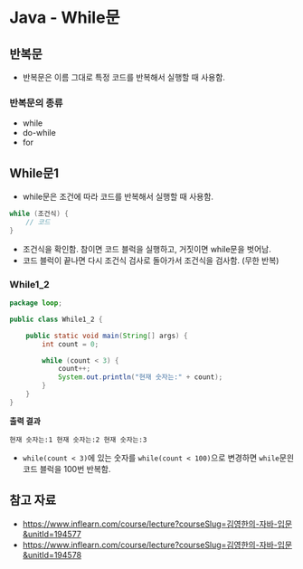 # Java - While문

## 반복문

- 반복문은 이름 그대로 특정 코드를 반복해서 실행할 때 사용함.

### 반복문의 종류

- while
- do-while
- for

## While문1

- while문은 조건에 따라 코드를 반복해서 실행할 때 사용함.

```java
while (조건식) {
    // 코드
}
```

- 조건식을 확인함. 참이면 코드 블럭을 실행하고, 거짓이면 while문을 벗어남.
- 코드 블럭이 끝나면 다시 조건식 검사로 돌아가서 조건식을 검사함. (무한 반복)

### While1_2

```java
package loop;

public class While1_2 {

    public static void main(String[] args) {
        int count = 0;

        while (count < 3) {
            count++;
            System.out.println("현재 숫자는:" + count);
        }
    }
}
```

**출력 결과**

```
현재 숫자는:1 현재 숫자는:2 현재 숫자는:3
```

- `while(count < 3)`에 있는 숫자를 `while(count < 100)`으로 변경하면 `while`문읜 코드 블럭을 100번 반복함.

## 참고 자료

- https://www.inflearn.com/course/lecture?courseSlug=김영한의-자바-입문&unitId=194577
- https://www.inflearn.com/course/lecture?courseSlug=김영한의-자바-입문&unitId=194578